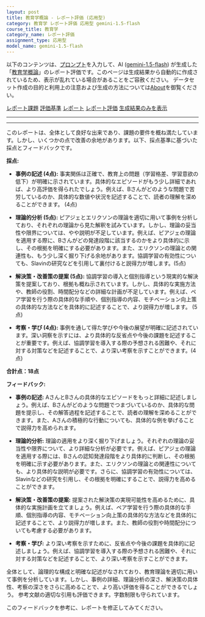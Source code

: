 ```yaml
---
layout: post
title: 教育学概論 - レポート評価 (応用型)
category: 教育学 レポート評価 応用型 gemini-1.5-flash
course_title: 教育学
category_name: レポート評価
assignment_type: 応用型
model_name: gemini-1.5-flash
---
```


以下のコンテンツは、[プロンプト](http://127.0.0.1:8000/generated/教育学/gemini-1.5-flash/prompt_レポート評価-応用型.md)を入力して、AI ([gemini-1.5-flash](contents/gemini-1.5-flash)) が生成した「[教育学概論](/contents/教育学/)」のレポート評価です。このページは生成結果から自動的に作成されているため、表示が乱れている場合があることをご容赦ください。
データセット作成の目的と利用上の注意および生成の方法については[About](/About)を御覧ください。

[レポート課題](../レポート課題-応用型)
[評価基準](../評価基準-応用型)
[レポート](../レポート-応用型)
[レポート評価](../レポート評価-応用型)
[生成結果のみを表示](http://127.0.0.1:8000/generated/教育学/gemini-1.5-flash/レポート評価-応用型.md)
  

***
***
  
このレポートは、全体として良好な出来であり、課題の要件を概ね満たしています。しかし、いくつかの点で改善の余地があります。以下、採点基準に基づいた採点とフィードバックです。


**採点:**

* **事例の記述 (4点):** 事実関係は正確で、教育上の問題（学習格差、学習意欲の低下）が明確に示されています。具体的なエピソードがもう少し詳細であれば、より高評価を得られたでしょう。例えば、Bさんがどのような問題で苦労しているのか、具体的な数値や状況を記述することで、読者の理解を深めることができます。 (4点)

* **理論的分析 (5点):** ピアジェとエリクソンの理論を適切に用いて事例を分析しており、それぞれの理論から見た解釈を試みています。しかし、理論の妥当性や限界については、やや説明が不足しています。例えば、ピアジェの理論を適用する際に、Bさんがどの発達段階に該当するのかをより具体的に示し、その根拠を明確にする必要があります。また、エリクソンの理論との関連性も、もう少し深く掘り下げる余地があります。協調学習の有効性についても、Slavinの研究などを引用して裏付けると説得力が増します。(5点)

* **解決策・改善策の提案 (5点):** 協調学習の導入と個別指導という現実的な解決策を提案しており、根拠も概ね示されています。しかし、具体的な実施方法や、教師の役割、時間配分などの詳細な計画が不足しています。例えば、ペア学習を行う際の具体的な手順や、個別指導の内容、モチベーション向上策の具体的な方法などを具体的に記述することで、より説得力が増します。 (5点)

* **考察・学び (4点):** 事例を通して得た学びや今後の展望が明確に記述されています。深い洞察を示すには、より具体的な反省点や今後の課題を記述することが重要です。例えば、協調学習を導入する際の予想される困難や、それに対する対策などを記述することで、より深い考察を示すことができます。(4点)


**合計点：18点**


**フィードバック:**

* **事例の記述:**  AさんとBさんの具体的なエピソードをもっと詳細に記述しましょう。例えば、Bさんがどのような問題でつまづいているのか、具体的な問題を提示し、その解答過程を記述することで、読者の理解を深めることができます。また、Aさんの積極的な行動についても、具体的な例を挙げることで説得力を高められます。

* **理論的分析:**  理論の適用をより深く掘り下げましょう。それぞれの理論の妥当性や限界について、より詳細な分析が必要です。例えば、ピアジェの理論を適用する際には、Bさんの認知発達段階をより具体的に判断し、その根拠を明確に示す必要があります。また、エリクソンの理論との関連性についても、より具体的な説明が必要です。さらに、協調学習の有効性については、Slavinなどの研究を引用し、その根拠を明確にすることで、説得力を高めることができます。

* **解決策・改善策の提案:**  提案された解決策の実現可能性を高めるために、具体的な実施計画を立てましょう。例えば、ペア学習を行う際の具体的な手順、個別指導の内容、モチベーション向上策の具体的な方法などを具体的に記述することで、より説得力が増します。また、教師の役割や時間配分についても考慮する必要があります。

* **考察・学び:**  より深い考察を示すために、反省点や今後の課題を具体的に記述しましょう。例えば、協調学習を導入する際の予想される困難や、それに対する対策などを記述することで、より深い考察を示すことができます。


全体として、論理的な構成と明確な記述がなされており、教育理論を適切に用いて事例を分析しています。しかし、事例の詳細、理論分析の深さ、解決策の具体性、考察の深さをさらに高めることで、より高い評価を得ることができるでしょう。  参考文献の適切な引用も評価できます。字数制限も守られています。


このフィードバックを参考に、レポートを修正してみてください。
